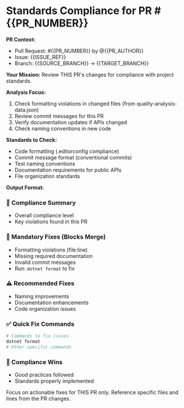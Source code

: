 # Standards Compliance for PR #{{PR_NUMBER}}

**PR Context:**
- Pull Request: #{{PR_NUMBER}} by @{{PR_AUTHOR}}
- Issue: {{ISSUE_REF}}
- Branch: {{SOURCE_BRANCH}} → {{TARGET_BRANCH}}

**Your Mission:**
Review THIS PR's changes for compliance with project standards.

**Analysis Focus:**
1. Check formatting violations in changed files (from quality-analysis-data.json)
2. Review commit messages for this PR
3. Verify documentation updates if APIs changed
4. Check naming conventions in new code

**Standards to Check:**
- Code formatting (.editorconfig compliance)
- Commit message format (conventional commits)
- Test naming conventions
- Documentation requirements for public APIs
- File organization standards

**Output Format:**
### 🎯 Compliance Summary
- Overall compliance level
- Key violations found in this PR

### 🚫 Mandatory Fixes (Blocks Merge)
- Formatting violations (file:line)
- Missing required documentation
- Invalid commit messages
- Run: `dotnet format` to fix

### ⚠️ Recommended Fixes
- Naming improvements
- Documentation enhancements
- Code organization issues

### ✅ Quick Fix Commands
```bash
# Commands to fix issues
dotnet format
# Other specific commands
```

### 💚 Compliance Wins
- Good practices followed
- Standards properly implemented

Focus on actionable fixes for THIS PR only. Reference specific files and lines from the PR changes.
